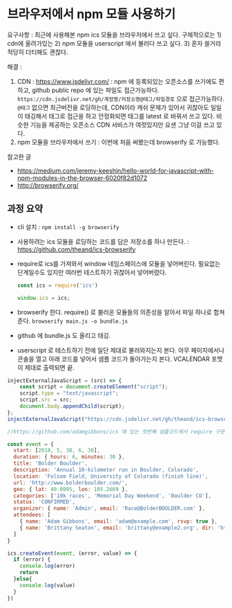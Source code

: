 # 브라우저에서 npm 모듈 사용하기

요구사항 : 최근에 사용해본 npm ics 모듈을 브라우저에서 쓰고 싶다. 구체적으로는 1) cdn에 올려가있는 2) npm 모듈을 userscript 에서 불러다 쓰고 싶다. 3) 혼자 쓸거라 적당히 더티해도 괜찮다.

해결 :

 1. CDN : https://www.jsdelivr.com/ : npm 에 등록되있는 오픈소스를 쓰기에도 편하고, github public repo 에 있는 파일도 접근가능하다. `https://cdn.jsdelivr.net/gh/계정명/저장소명@태그/파일경로` 으로 접근가능하다. `@태그` 없으면 최근버전을 로딩하는데, CDN이라 캐쉬 문제가 있어서 귀찮아도 일일이 태깅해서 태그로 접근을 하고 안정화되면 태그를 latest 로 바꿔서 쓰고 있다. 비슷한 기능을 제공하는 오픈소스 CDN 서비스가 여럿있지만 요샌 그냥 이걸 쓰고 있다.
 2. npm 모듈을 브라우저에서 쓰기 : 이번에 처음 써봤는데 browserify 로 가능했다.

참고한 글

- https://medium.com/jeremy-keeshin/hello-world-for-javascript-with-npm-modules-in-the-browser-6020f82d1072
- http://browserify.org/

## 과정 요약

- cli 설치 : `npm install -g browserify`
- 사용하려는 ics 모듈을 로딩하는 코드를 담은 저장소를 하나 만든다. : https://github.com/theand/ics-browserify
- require로 ics를 가져와서 window 네임스페이스에 모듈을 넣어버린다. 필요없는 단계일수도 있지만 여러번 테스트하기 귀찮아서 넣어버렸다.

  ```javascript
  const ics = require('ics')

  window.ics = ics;
  ```

- browserify 한다. require() 로 불러온 모듈들의 의존성을 알아서 파일 하나로 합쳐준다.
  `browserify main.js -o bundle.js`
- github 에 bundle.js 도 올리고 태깅.
- userscript 로 테스트하기 전에 일단 제대로 불러와지는지 본다. 아무 페이지에서나 콘솔을 열고 아래 코드를 넣어서 샘플 코드가 돌아가는지 본다. VCALENDAR 포맷이 제대로 출력되면 끝.

```javascript
injectExternalJavaScript = (src) => {
    const script = document.createElement("script");
    script.type = "text/javascript";
    script.src = src;
    document.body.appendChild(script);
};
injectExternalJavaScript("https://cdn.jsdelivr.net/gh/theand/ics-browserify@0.2/bundle.js");
```

```javascript
//https://github.com/adamgibbons/ics 에 있는 첫번째 샘플코드에서 require 구문만 제거

const event = {
  start: [2018, 5, 30, 6, 30],
  duration: { hours: 6, minutes: 30 },
  title: 'Bolder Boulder',
  description: 'Annual 10-kilometer run in Boulder, Colorado',
  location: 'Folsom Field, University of Colorado (finish line)',
  url: 'http://www.bolderboulder.com/',
  geo: { lat: 40.0095, lon: 105.2669 },
  categories: ['10k races', 'Memorial Day Weekend', 'Boulder CO'],
  status: 'CONFIRMED',
  organizer: { name: 'Admin', email: 'Race@BolderBOULDER.com' },
  attendees: [
    { name: 'Adam Gibbons', email: 'adam@example.com', rsvp: true },
    { name: 'Brittany Seaton', email: 'brittany@example2.org', dir: 'https://linkedin.com/in/brittanyseaton' }
  ]
}

ics.createEvent(event, (error, value) => {
  if (error) {
    console.log(error)
    return
  }else{
    console.log(value)
  }
})
```
